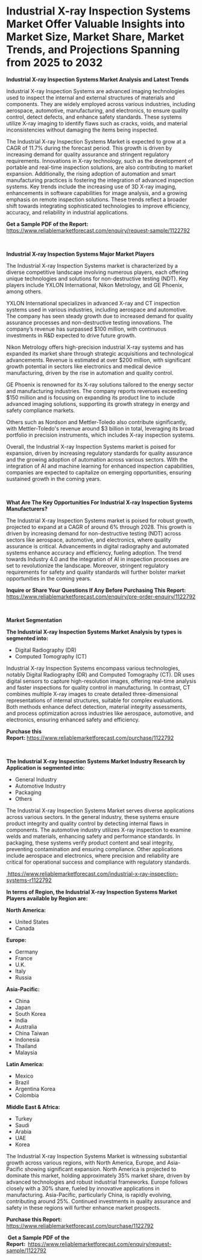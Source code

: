 <p><h1>Industrial X-ray Inspection Systems Market Offer Valuable Insights into Market Size, Market Share, Market Trends, and Projections Spanning from 2025 to 2032</h1></p><p><strong>Industrial X-ray Inspection Systems Market Analysis and Latest Trends</strong></p>
<p><p>Industrial X-ray Inspection Systems are advanced imaging technologies used to inspect the internal and external structures of materials and components. They are widely employed across various industries, including aerospace, automotive, manufacturing, and electronics, to ensure quality control, detect defects, and enhance safety standards. These systems utilize X-ray imaging to identify flaws such as cracks, voids, and material inconsistencies without damaging the items being inspected.</p><p>The Industrial X-ray Inspection Systems Market is expected to grow at a CAGR of 11.7% during the forecast period. This growth is driven by increasing demand for quality assurance and stringent regulatory requirements. Innovations in X-ray technology, such as the development of portable and real-time inspection solutions, are also contributing to market expansion. Additionally, the rising adoption of automation and smart manufacturing practices is fostering the integration of advanced inspection systems. Key trends include the increasing use of 3D X-ray imaging, enhancements in software capabilities for image analysis, and a growing emphasis on remote inspection solutions. These trends reflect a broader shift towards integrating sophisticated technologies to improve efficiency, accuracy, and reliability in industrial applications.</p></p>
<p><strong>Get a Sample PDF of the Report:&nbsp;</strong> <a href="https://www.reliablemarketforecast.com/enquiry/request-sample/1122792?utm_campaign=2479&utm_medium=2&utm_source=Github&utm_content=ia&utm_term=12042025&utm_id=industrial-x-ray-inspection-systems">https://www.reliablemarketforecast.com/enquiry/request-sample/1122792</a></p>
<p>&nbsp;</p>
<p><strong>Industrial X-ray Inspection Systems Major Market Players</strong></p>
<p><p>The Industrial X-ray Inspection Systems market is characterized by a diverse competitive landscape involving numerous players, each offering unique technologies and solutions for non-destructive testing (NDT). Key players include YXLON International, Nikon Metrology, and GE Phoenix, among others.</p><p>YXLON International specializes in advanced X-ray and CT inspection systems used in various industries, including aerospace and automotive. The company has seen steady growth due to increased demand for quality assurance processes and non-destructive testing innovations. The company’s revenue has surpassed $100 million, with continuous investments in R&D expected to drive future growth.</p><p>Nikon Metrology offers high-precision industrial X-ray systems and has expanded its market share through strategic acquisitions and technological advancements. Revenue is estimated at over $200 million, with significant growth potential in sectors like electronics and medical device manufacturing, driven by the rise in automation and quality control.</p><p>GE Phoenix is renowned for its X-ray solutions tailored to the energy sector and manufacturing industries. The company reports revenues exceeding $150 million and is focusing on expanding its product line to include advanced imaging solutions, supporting its growth strategy in energy and safety compliance markets.</p><p>Others such as Nordson and Mettler-Toledo also contribute significantly, with Mettler-Toledo's revenue around $3 billion in total, leveraging its broad portfolio in precision instruments, which includes X-ray inspection systems.</p><p>Overall, the Industrial X-ray Inspection Systems market is poised for expansion, driven by increasing regulatory standards for quality assurance and the growing adoption of automation across various sectors. With the integration of AI and machine learning for enhanced inspection capabilities, companies are expected to capitalize on emerging opportunities, ensuring sustained growth in the coming years.</p></p>
<p>&nbsp;</p>
<p><strong>What Are The Key Opportunities For Industrial X-ray Inspection Systems Manufacturers?</strong></p>
<p><p>The Industrial X-ray Inspection Systems market is poised for robust growth, projected to expand at a CAGR of around 6% through 2028. This growth is driven by increasing demand for non-destructive testing (NDT) across sectors like aerospace, automotive, and electronics, where quality assurance is critical. Advancements in digital radiography and automated systems enhance accuracy and efficiency, fueling adoption. The trend towards Industry 4.0 and the integration of AI in inspection processes are set to revolutionize the landscape. Moreover, stringent regulatory requirements for safety and quality standards will further bolster market opportunities in the coming years.</p></p>
<p><strong>Inquire or Share Your Questions If Any Before Purchasing This Report:</strong> <a href="https://www.reliablemarketforecast.com/enquiry/pre-order-enquiry/1122792?utm_campaign=2479&utm_medium=2&utm_source=Github&utm_content=ia&utm_term=12042025&utm_id=industrial-x-ray-inspection-systems">https://www.reliablemarketforecast.com/enquiry/pre-order-enquiry/1122792</a></p>
<p>&nbsp;</p>
<p><strong>Market Segmentation</strong></p>
<p><strong>The Industrial X-ray Inspection Systems Market Analysis by types is segmented into:</strong></p>
<p><ul><li>Digital Radiography (DR)</li><li>Computed Tomography (CT)</li></ul></p>
<p><p>Industrial X-ray Inspection Systems encompass various technologies, notably Digital Radiography (DR) and Computed Tomography (CT). DR uses digital sensors to capture high-resolution images, offering real-time analysis and faster inspections for quality control in manufacturing. In contrast, CT combines multiple X-ray images to create detailed three-dimensional representations of internal structures, suitable for complex evaluations. Both methods enhance defect detection, material integrity assessments, and process optimization across industries like aerospace, automotive, and electronics, ensuring enhanced safety and efficiency.</p></p>
<p><strong>Purchase this Report:&nbsp;</strong><a href="https://www.reliablemarketforecast.com/purchase/1122792?utm_campaign=2479&utm_medium=2&utm_source=Github&utm_content=ia&utm_term=12042025&utm_id=industrial-x-ray-inspection-systems">https://www.reliablemarketforecast.com/purchase/1122792</a></p>
<p>&nbsp;</p>
<p><strong>The Industrial X-ray Inspection Systems Market Industry Research by Application is segmented into:</strong></p>
<p><ul><li>General Industry</li><li>Automotive Industry</li><li>Packaging</li><li>Others</li></ul></p>
<p><p>The Industrial X-ray Inspection Systems Market serves diverse applications across various sectors. In the general industry, these systems ensure product integrity and quality control by detecting internal flaws in components. The automotive industry utilizes X-ray inspection to examine welds and materials, enhancing safety and performance standards. In packaging, these systems verify product content and seal integrity, preventing contamination and ensuring compliance. Other applications include aerospace and electronics, where precision and reliability are critical for operational success and compliance with regulatory standards.</p></p>
<p><a href="https://www.reliablemarketforecast.com/industrial-x-ray-inspection-systems-r1122792?utm_campaign=2479&utm_medium=2&utm_source=Github&utm_content=ia&utm_term=12042025&utm_id=industrial-x-ray-inspection-systems">&nbsp;https://www.reliablemarketforecast.com/industrial-x-ray-inspection-systems-r1122792</a></p>
<p><strong>In terms of Region, the Industrial X-ray Inspection Systems Market Players available by Region are:</strong></p>
<p>
    <p> <strong> North America: </strong>
        <ul>
            <li>United States</li>
            <li>Canada</li>
        </ul>
        </p> 
    <p> <strong> Europe: </strong>
        <ul>
            <li>Germany</li>
            <li>France</li>
            <li>U.K.</li>
            <li>Italy</li>
            <li>Russia</li>
        </ul>
        </p> 
    <p> <strong> Asia-Pacific: </strong>
        <ul>
            <li>China</li>
            <li>Japan</li>
            <li>South Korea</li>
            <li>India</li>
            <li>Australia</li>
            <li>China Taiwan</li>
            <li>Indonesia</li>
            <li>Thailand</li>
            <li>Malaysia</li>
        </ul>
        </p> 
    <p> <strong> Latin America: </strong>
        <ul>
            <li>Mexico</li>
            <li>Brazil</li>
            <li>Argentina Korea</li>
            <li>Colombia</li>
        </ul>
        </p> 
    <p> <strong> Middle East & Africa: </strong>
        <ul>
            <li>Turkey</li>
            <li>Saudi</li>
            <li>Arabia</li>
            <li>UAE</li>
            <li>Korea</li>
        </ul>
    </p>
    </p>
<p><p>The Industrial X-ray Inspection Systems Market is witnessing substantial growth across various regions, with North America, Europe, and Asia-Pacific showing significant expansion. North America is projected to dominate this market, holding approximately 35% market share, driven by advanced technologies and robust industrial frameworks. Europe follows closely with a 30% share, fueled by innovative applications in manufacturing. Asia-Pacific, particularly China, is rapidly evolving, contributing around 25%. Continued investments in quality assurance and safety in these regions will further enhance market prospects.</p></p>
<p><strong>Purchase this Report: </strong><a href="https://www.reliablemarketforecast.com/purchase/1122792?utm_campaign=2479&utm_medium=2&utm_source=Github&utm_content=ia&utm_term=12042025&utm_id=industrial-x-ray-inspection-systems">https://www.reliablemarketforecast.com/purchase/1122792</a></p>
<p>&nbsp;<strong>Get a Sample PDF of the Report:&nbsp;&nbsp;</strong><a href="https://www.reliablemarketforecast.com/enquiry/request-sample/1122792?utm_campaign=2479&utm_medium=2&utm_source=Github&utm_content=ia&utm_term=12042025&utm_id=industrial-x-ray-inspection-systems">https://www.reliablemarketforecast.com/enquiry/request-sample/1122792</a></p>
<p><strong></strong></p>
<p><p></p><p></p><p></p></p>